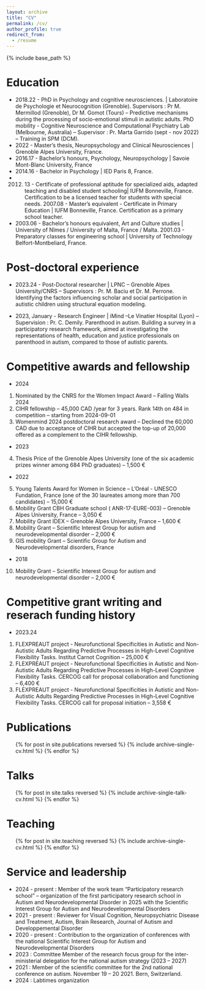 ```yaml
---
layout: archive
title: "CV"
permalink: /cv/
author_profile: true
redirect_from:
  - /resume
---
```


{% include base_path %}

Education
======
* 2018.22 - PhD in Psychology and cognitive neurosciences. | Laboratoire de Psychologie et Neurocognition (Grenoble). Supervisors : Pr M. Mermillod (Grenoble), Dr M. Gomot (Tours) – Predictive mechanisms during the processing of socio-emotional stimuli in autistic adults.
PhD mobility  - Cognitive Neuroscience and Computational Psychiatry Lab (Melbourne, Australia) – Supervisor : Pr. Marta Garrido (sept - nov 2022) – Training in SPM (DCM).
* 2022 - Master’s thesis,  Neuropsychology and Clinical Neurosciences | Grenoble Alpes University, France.
* 2016.17 - Bachelor’s honours, Psychology, Neuropsychology | Savoie Mont-Blanc University, France
* 2014.16 - Bachelor in Psychology | IED Paris 8, France.
* 2012. 13 - Certificate of professional aptitude for specialized aids, adapted teaching and disabled student schooling|  IUFM Bonneville, France. Certification to be a licensed teacher for students with special needs.
2007.08 - Master’s equivalent - Certificate in Primary Education |  IUFM Bonneville, France. Certification as a primary school teacher.
* 2003.06 - Bachelor’s honours equivalent, Art and Culture studies | University of Nîmes / University of Malta, France / Malta.
2001.03 - Preparatory classes for engineering school | University of Technology Belfort-Montbeliard, France.

Post-doctoral experience
======
* 2023.24 - Post-Doctoral researcher | LPNC – Grenoble Alpes University/CNRS – Supervisors : Pr. M. Baciu et Dr. M. Perrone. Identifying the factors influencing scholar and social participation in autistic children using structural
equation modeling.

* 2023, January - Research Engineer | iMind –Le Vinatier Hospital (Lyon) – Supervision : Pr. C. Demily. Parenthood in autism. Building a survey in a participatory research framework, aimed at investigating the representations of health,
education and justice professionals on parenthood in autism, compared to those of autistic parents.

  
Competitive awards and fellowship
======
* 2024
1.	Nominated by the CNRS for the Women Impact Award – Falling Walls 2024
2.	CIHR fellowship – 45,000 CAD /year for 3 years. Rank 14th on 484 in competition – starting from 2024-09-01
3.	Womenmind 2024 postdoctoral research award – Declined the 60,000 CAD due to acceptance of CIHR but accepted the top-up of 20,000 offered as a complement to the CIHR fellowship.
* 2023
4.	Thesis Price of the Grenoble Alpes University (one of the six academic prizes winner among 684 PhD graduates) – 1,500 €
* 2022
5. Young Talents Award for Women in Science – L’Oréal - UNESCO Fundation, France (one of the 30 laureates among more than 700 candidates) – 15,000 €
6.	Mobility Grant CBH Graduate school ( ANR-17-EURE-003) – Grenoble Alpes University, France – 3,050 €
7.	Mobility Grant IDEX –  Grenoble Alpes University, France – 1,600 €
8.	Mobility Grant – Scientific Interest Group for autism and neurodevelopmental disorder – 2,000 €
9.	GIS mobility Grant – Scientific Group for Autism and Neurodevelopmental disorders, France
* 2018
10.	Mobility Grant – Scientific Interest Group for autism and neurodevelopmental disorder – 2,000 €

Competitive grant writing and reserach funding history
======
- 2023.24
1.	FLEXPREAUT project - Neurofunctional Specificities in Autistic and Non-Autistic Adults
Regarding Predictive Processes in High-Level Cognitive Flexibility Tasks. Institut Carnot Cognition – 25,000 €
2.	FLEXPREAUT project - Neurofunctional Specificities in Autistic and Non-Autistic Adults
Regarding Predictive Processes in High-Level Cognitive Flexibility Tasks. CERCOG call for proposal collaboration and functioning – 6,400 €
3.	FLEXPREAUT project - Neurofunctional Specificities in Autistic and Non-Autistic Adults
Regarding Predictive Processes in High-Level Cognitive Flexibility Tasks. CERCOG call for proposal initiation – 3,558 €

Publications
======
  <ul>{% for post in site.publications reversed %}
    {% include archive-single-cv.html %}
  {% endfor %}</ul>
  
Talks
======
  <ul>{% for post in site.talks reversed %}
    {% include archive-single-talk-cv.html  %}
  {% endfor %}</ul>
  
Teaching
======
  <ul>{% for post in site.teaching reversed %}
    {% include archive-single-cv.html %}
  {% endfor %}</ul>
  
Service and leadership
======
- 2024 - present : Member of the work team “Participatory research school” – organization of the first participatory research school in Autism and Neurodevelopmental Disorder in 2025 with the Scientific Interest Group for Autism and Neurodevelopmental Disorders
- 2021 - present : Reviewer for Visual Cognition, Neuropsychiatric Disease and Treatment, Autism, Brain Research, Journal of Autism and Developpemental Disorder
- 2020 - present : Contribution to the organization of conferences with the national Scientific Interest Group for Autism and Neurodevelopmental Disorders
- 2023 : Committee Member of the research focus group for the inter-ministerial delegation for the national autism strategy (2023 – 2027)
- 2021 : Member of the scientific committee for the 2nd national conference on autism. November 19 – 20 2021. Bern, Switzerland.
- 2024 :  Labtimes organization 



